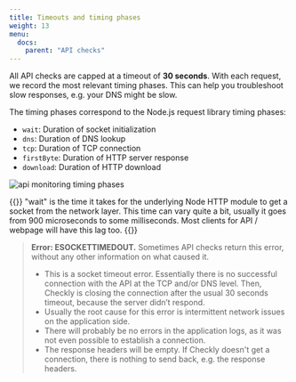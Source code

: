 ```yaml
---
title: Timeouts and timing phases
weight: 13
menu:
  docs:
    parent: "API checks"
---
```


All API checks are capped at a timeout of **30 seconds**. With each request, we record the most relevant timing phases. This can help you troubleshoot slow responses, e.g. your DNS might be slow.

The timing phases correspond to the Node.js request library timing phases:

- `wait`: Duration of socket initialization
- `dns`: Duration of DNS lookup
- `tcp`: Duration of TCP connection
- `firstByte`: Duration of HTTP server response
- `download`: Duration of HTTP download

![api monitoring timing phases](/docs/images/api-checks/timing-phases.png)

{{<info>}}
"wait" is the time it takes for the underlying Node HTTP module to get a socket from the network layer. This time can vary quite a bit, usually it goes from 900 microseconds to some milliseconds. Most clients for API / webpage will have this lag too. 
{{</info>}}

>**Error: ESOCKETTIMEDOUT.** Sometimes API checks return this error, without any other information on what caused it. 
>- This is a socket timeout error. Essentially there is no successful connection with the API at the TCP and/or DNS level. Then, Checkly is closing the connection after the usual 30 seconds timeout, because the server didn’t respond. 
>- Usually the root cause for this error is intermittent network issues on the application side.
>- There will probably be no errors in the application logs, as it was not even possible to establish a connection.
>- The response headers will be empty. If Checkly doesn't get a connection, there is nothing to send back, e.g. the response headers.
